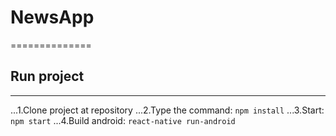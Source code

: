 # NewsApp

==============

## Run project
--------------
...1.Clone project at repository
...2.Type the command: `npm install`
...3.Start: `npm start`
...4.Build android: `react-native run-android`
